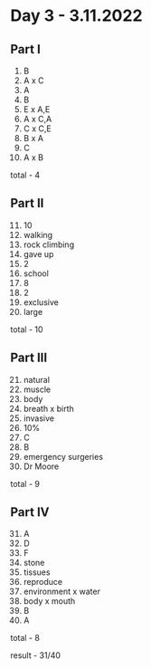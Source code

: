 # Day 3 - 3.11.2022

## Part I

1. B
2. A x C
3. A
4. B
5. E x A,E
6. A x C,A
7. C x C,E
8. B x A
9. C 
10. A x B

total - 4

## Part II

11. 10
12. walking
13. rock climbing
14. gave up
15. 2
16. school
17. 8
18. 2
19. exclusive
20. large

total - 10

## Part III

21. natural
22. muscle
23. body
24. breath x birth
25. invasive
26. 10%
27. C
28. B
29. emergency surgeries
30. Dr Moore

total - 9

## Part IV

31. A
32. D 
33. F
34. stone
35. tissues
36. reproduce
37. environment x water
38. body x mouth
39. B
40. A

total - 8 

result - 31/40